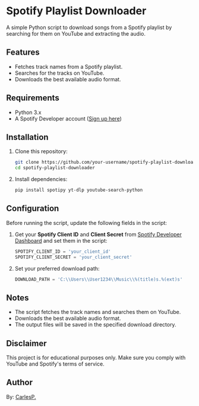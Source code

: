 # Spotify Playlist Downloader

A simple Python script to download songs from a Spotify playlist by searching for them on YouTube and extracting the audio.

## Features
- Fetches track names from a Spotify playlist.
- Searches for the tracks on YouTube.
- Downloads the best available audio format.

## Requirements
- Python 3.x
- A Spotify Developer account ([Sign up here](https://developer.spotify.com/dashboard))

## Installation
1. Clone this repository:
   ```sh
   git clone https://github.com/your-username/spotify-playlist-downloader.git
   cd spotify-playlist-downloader
   ```
2. Install dependencies:
   ```sh
   pip install spotipy yt-dlp youtube-search-python
   ```

## Configuration
Before running the script, update the following fields in the script:

1. Get your **Spotify Client ID** and **Client Secret** from [Spotify Developer Dashboard](https://developer.spotify.com/dashboard) and set them in the script:
   ```python
   SPOTIFY_CLIENT_ID = 'your_client_id'
   SPOTIFY_CLIENT_SECRET = 'your_client_secret'
   ```
2. Set your preferred download path:
   ```python
   DOWNLOAD_PATH = 'C:\\Users\\User1234\\Music\\%(title)s.%(ext)s'
   ```

## Notes
- The script fetches the track names and searches them on YouTube.
- Downloads the best available audio format.
- The output files will be saved in the specified download directory.

## Disclaimer
This project is for educational purposes only. Make sure you comply with YouTube and Spotify's terms of service.

## Author
By: [CarlesP.](https://github.com/CarlesP)

